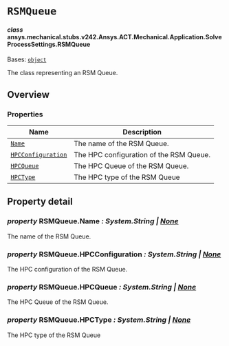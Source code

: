 # `RSMQueue`



#### *class* ansys.mechanical.stubs.v242.Ansys.ACT.Mechanical.Application.SolveProcessSettings.RSMQueue

Bases: [`object`](https://docs.python.org/3/library/functions.html#object)

The class representing an RSM Queue.

<!-- !! processed by numpydoc !! -->

<a id="overview"></a>

## Overview

### Properties

| Name | Description |
|--------------------------------------------------|-----------------------------------------|
| [`Name`](#RSMQueue.Name)                         | The name of the RSM Queue.              |
| [`HPCConfiguration`](#RSMQueue.HPCConfiguration) | The HPC configuration of the RSM Queue. |
| [`HPCQueue`](#RSMQueue.HPCQueue)                 | The HPC Queue of the RSM Queue.         |
| [`HPCType`](#RSMQueue.HPCType)                   | The HPC type of the RSM Queue           |

<a id="property-detail"></a>

## Property detail

<a id="RSMQueue.Name"></a>

### *property* RSMQueue.Name *: System.String | [None](https://docs.python.org/3/library/constants.html#None)*

The name of the RSM Queue.

<!-- !! processed by numpydoc !! -->

<a id="RSMQueue.HPCConfiguration"></a>

### *property* RSMQueue.HPCConfiguration *: System.String | [None](https://docs.python.org/3/library/constants.html#None)*

The HPC configuration of the RSM Queue.

<!-- !! processed by numpydoc !! -->

<a id="RSMQueue.HPCQueue"></a>

### *property* RSMQueue.HPCQueue *: System.String | [None](https://docs.python.org/3/library/constants.html#None)*

The HPC Queue of the RSM Queue.

<!-- !! processed by numpydoc !! -->

<a id="RSMQueue.HPCType"></a>

### *property* RSMQueue.HPCType *: System.String | [None](https://docs.python.org/3/library/constants.html#None)*

The HPC type of the RSM Queue

<!-- !! processed by numpydoc !! -->

